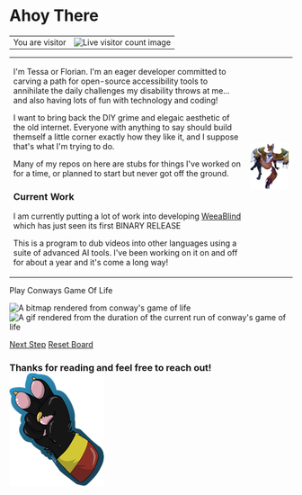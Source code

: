 # Ahoy There

<table>
	<tr>
		<td>You are visitor</td>
		<td><img src="https://profile-counter.glitch.me/{FlorianEagox}/count.svg" alt="Live visitor count image" /></td>
	</tr>
</table>

<table border="0">
	<tr>
		<td>
			<p>I'm Tessa or Florian. I'm an eager developer committed to carving a path for open-source accessibility tools to annihilate the daily challenges my disability throws at me... and also having lots of fun with technology and coding!</p>
			<p>I want to bring back the DIY grime and elegaic aesthetic of the old internet. Everyone with anything to say should build themself a little corner exactly how they like it, and I suppose that's what I'm trying to do.</p>
			<p>Many of my repos on here are stubs for things I've worked on for a time, or planned to start but never got off the ground.</p>
			<h3>Current Work</h3>
			<p>I am currently putting a lot of work into developing <a href="https://github.com/FlorianEagox/WeeaBlind">WeeaBlind</a> which has just seen its first BINARY RELEASE</p>
			<p>This is a program to dub videos into other languages using a suite of advanced AI tools. I've been working on it on and off for about a year and it's come a long way!</p>
		</td>
		<td>
			<img src="florian.png" alt="A PNG of my fursona Florian, the same charecter in the bio. They are a red fox/gold eagle hybrid with big beautiful wings, and a dazzling triangle embedded in their chest">
		</td>
	</tr>
</table>


Play Conways Game Of Life

<img src="https://api.tessapainter.com/conway/bitmap" alt="A bitmap rendered from conway's game of life">
<img src="https://api.tessapainter.com/conway/gif" alt="A gif rendered from the duration of the current run of conway's game of life">

<!-- ![Next Step](https://img.shields.io/badge/Next-Step-Orange?style=plastic&logo=dependbot&logoColor=orange&labelColor=orange&color=orange&link=https%3A%2F%2Fapi.tessapainter.com%2Fconway%2Fstep%3Fgh%3Dtrue) -->
[Next Step](https://api.tessapainter.com/conway/step?gh=true)
[Reset Board](https://api.tessapainter.com/conway/reset?gh=true)


### Thanks for reading and feel free to reach out! ![A png of the paw of the charecter from my profile picture giving a piece sign](paw.png)

<!--
**FlorianEagox/FlorianEagox** is a ✨ _special_ ✨ repository because its `README.md` (this file) appears on your GitHub profile.

Here are some ideas to get you started:

- 🔭 I’m currently working on ...
- 🌱 I’m currently learning ...
- 👯 I’m looking to collaborate on ...
- 🤔 I’m looking for help with ...
- 💬 Ask me about ...
- 📫 How to reach me: ...
- 😄 Pronouns: ...
- ⚡ Fun fact: ...
-->

